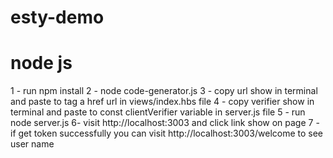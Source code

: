 # esty-demo

# node js 

1 - run npm install
2 - node code-generator.js
3 - copy url show in terminal and paste to tag a href url in views/index.hbs file
4 - copy verifier show in terminal and paste to const clientVerifier variable in server.js file
5 - run node server.js
6- visit http://localhost:3003 and click link show on page
7 - if get token successfully you can visit http://localhost:3003/welcome to see user name
